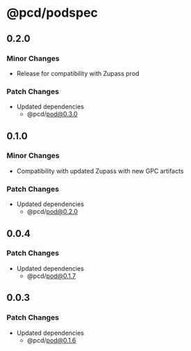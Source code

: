 # @pcd/podspec

## 0.2.0

### Minor Changes

- Release for compatibility with Zupass prod

### Patch Changes

- Updated dependencies
  - @pcd/pod@0.3.0

## 0.1.0

### Minor Changes

- Compatibility with updated Zupass with new GPC artifacts

### Patch Changes

- Updated dependencies
  - @pcd/pod@0.2.0

## 0.0.4

### Patch Changes

- Updated dependencies
  - @pcd/pod@0.1.7

## 0.0.3

### Patch Changes

- Updated dependencies
  - @pcd/pod@0.1.6

